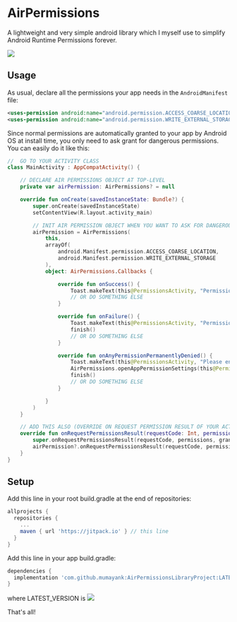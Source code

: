 # AirPermissions 

A lightweight and very simple android library which I myself use to simplify Android Runtime Permissions forever.

[![](https://jitpack.io/v/mumayank/AirPermissionsLibraryProject.svg)](https://jitpack.io/#mumayank/AirPermissionsLibraryProject)

## Usage

As usual, declare all the permissions your app needs in the `AndroidManifest` file:
```xml
<uses-permission android:name="android.permission.ACCESS_COARSE_LOCATION" /> <!-- Just example -->
<uses-permission android:name="android.permission.WRITE_EXTERNAL_STORAGE" /> <!-- Just example -->
```

Since normal permissions are automatically granted to your app by Android OS at install time, you only need to ask grant for dangerous permissions.
You can easily do it like this:

```kotlin
//  GO TO YOUR ACTIVITY CLASS
class MainActivity : AppCompatActivity() {

    // DECLARE AIR PERMISSIONS OBJECT AT TOP-LEVEL
    private var airPermission: AirPermissions? = null

    override fun onCreate(savedInstanceState: Bundle?) {
        super.onCreate(savedInstanceState)
        setContentView(R.layout.activity_main)

        // INIT AIR PERMISSION OBJECT WHEN YOU WANT TO ASK FOR DANGEROUS PERMISSIONS
        airPermission = AirPermissions(
            this,
            arrayOf(
                android.Manifest.permission.ACCESS_COARSE_LOCATION,
                android.Manifest.permission.WRITE_EXTERNAL_STORAGE
            ),
            object: AirPermissions.Callbacks {

                override fun onSuccess() {
                    Toast.makeText(this@PermissionsActivity, "Permission granted", Toast.LENGTH_SHORT).show() 
                    // OR DO SOMETHING ELSE
                }

                override fun onFailure() {
                    Toast.makeText(this@PermissionsActivity, "Permission denied", Toast.LENGTH_SHORT).show()
                    finish()
                    // OR DO SOMETHING ELSE
                }

                override fun onAnyPermissionPermanentlyDenied() {
                    Toast.makeText(this@PermissionsActivity, "Please enable permissions from settings", Toast.LENGTH_SHORT).show()
                    AirPermissions.openAppPermissionSettings(this@PermissionsActivity)
                    finish()
                    // OR DO SOMETHING ELSE
                }

            }
        )
    }

    // ADD THIS ALSO (OVERRIDE ON REQUEST PERMISSION RESULT OF YOUR ACTIVITY TO CALL AIR PERMISSION'S METHOD BY THE SAME NAME
    override fun onRequestPermissionsResult(requestCode: Int, permissions: Array<out String>, grantResults: IntArray) {
        super.onRequestPermissionsResult(requestCode, permissions, grantResults)
        airPermission?.onRequestPermissionsResult(requestCode, permissions, grantResults)
    }
}
```

## Setup
Add this line in your root build.gradle at the end of repositories:

```gradle
allprojects {
  repositories {
    ...
    maven { url 'https://jitpack.io' } // this line
  }
}
  ```
Add this line in your app build.gradle:
```gradle
dependencies {
  implementation 'com.github.mumayank:AirPermissionsLibraryProject:LATEST_VERSION' // this line
}
```
where LATEST_VERSION is [![](https://jitpack.io/v/mumayank/AirPermissionsLibraryProject.svg)](https://jitpack.io/#mumayank/AirPermissionsLibraryProject)

That's all!
